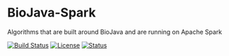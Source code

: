 # BioJava-Spark
Algorithms that are built around BioJava and are running on Apache Spark

[![Build Status](https://travis-ci.org/biojava/biojava-spark.svg?branch=master)](https://travis-ci.org/biojava/biojava-spark)
[![License](http://img.shields.io/badge/license-LGPL_2.1-blue.svg?style=flat)](https://github.com/biojava/biojava/blob/master/LICENSE)
[![Status](http://img.shields.io/badge/status-experimental-red.svg?style=flat)](https://github.com/biojava/biojava-spark)
